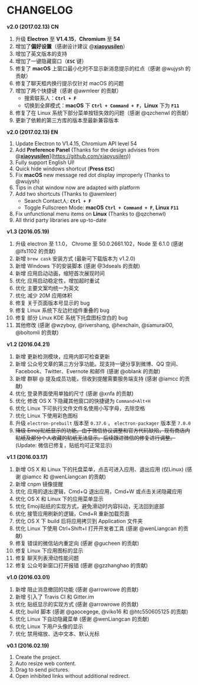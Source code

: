 # CHANGELOG

**v2.0 (2017.02.13) CN**

1. 升级 **Electron** 至 **V1.4.15**，**Chromium** 至 **54**
2. 增加了**偏好设置**（感谢设计建议 @**[xiaoyusilen](https://github.com/xiaoyusilen)**）
3. 增加了英文版本的支持
4. 增加了一键隐藏窗口（**`ESC`** 键）
5. 修复了 **macOS** 上窗口最小化时不显示新消息提示的红点（感谢 @wujysh 的贡献）
6. 修复了聊天框内换行提示仅针对 macOS 的问题
7. 增加了两个快捷键（感谢 @awmleer 的贡献）
	- 搜索联系人：**`Ctrl + F`**
	- 切换到全屏模式：**macOS** 下 **`Ctrl + Command + F`**，**Linux** 下为 **`F11`**
8. 修复了在 Linux 系统下部分菜单按钮失效的问题（感谢 @qzchenwl 的贡献）
8. 更新了依赖的第三方库的版本至最新兼容版本

**v2.0 (2017.02.13) EN**

1. Update Electron to V1.4.15, Chromium API level 54
2. Add **Preference Panel** (Thanks for the design advises from @**[xiaoyusilen](https://github.com/xiaoyusilen)**](https://github.com/xiaoyusilen))
3. Fully support English UI!
4. Quick hide windows shortcut (**Press `ESC`**)
5. Fix **macOS** new message red dot display improperly (Thanks to @wujysh)
6. Tips in chat window now are adapted with platform
7. Add two shortcuts (Thanks to @awmleer)
	- Search Contact人: **`Ctrl + F`**
	- Toggle Fullscreen Mode: **macOS** **`Ctrl + Command + F`**, **Linux** **`F11`**
8. Fix unfunctional menu items on **Linux** (Thanks to @qzchenwl)
8. All thrid party libraries are up-to-date


**v1.3 (2016.05.19)**

1. 升级 electron 至 1.1.0， Chrome 至 50.0.2661.102，Node 至 6.1.0 (感谢 @lfs1102 的贡献)
2. 新增 `brew cask` 安装方式 (最新可下载版本为 v1.2.0)
3. 新增 Windows 下的安装脚本 (感谢 @3dseals 的贡献)
4. 新增 应用启动动画，缩短首次展现时间
5. 优化 应用启动稳定性，增加超时重试
6. 优化 主要文案均统一为英文
7. 优化 减少 20M 应用体积
8. 修复 关于页面版本号显示的 bug
9. 修复 Linux 系统下左边栏组件重叠的 bug
10. 修复 部分 Linux KDE 系统下托盘图标空白的 bug
11. 其他修改 (感谢 @wzyboy, @rivershang, @hexchain, @samurai00, @boltomli 的贡献)


**v1.2 (2016.04.21)**

1. 新增 更新检测模块，应用内即可检查更新
2. 新增 公众号文章的第三方分享功能。现支持一键分享到微博、QQ 空间、Facebook、Twitter、Evernote 和邮件 (感谢 @oblank 的贡献)
3. 新增 群聊 @ 提及成员功能，但收到提醒需要服务端支持 (感谢 @iamcc 的贡献)
4. 优化 登录界面使用单独的尺寸 (感谢 @xnfa 的贡献)
5. 优化 修改 OS X 下隐藏其他窗口的快捷键为 `Command+Alt+H`
6. 优化 Linux 下可执行文件文件名使用小写字母，去除空格
7. 优化 Linux 下使用彩色图标
8. 升级 `electron-prebuilt` 版本至 `0.37.6` ， `electron-packager` 版本至 `7.0.0`
9. ~~降级 Emoji贴纸显示的功能。由于微信协议调整和官方代码缺陷，现有商店内贴纸及部分个人收藏的贴纸无法显示。后续跟进微信的修复进行调整。~~ (Update: 微信已修复，贴纸均可正常显示)


**v1.1 (2016.03.17)**

1. 新增 OS X 和 Linux 下的托盘菜单，点击可进入应用、退出应用 (仅Linux) (感谢 @iamcc 和 @wenLiangcan 的贡献)
2. 新增 cnpm 镜像提醒
3. 优化 应用的退出逻辑，Cmd+Q 退出应用，Cmd+W 或点击关闭隐藏应用
4. 优化 OS X 和 Linux 下的应用菜单显示
5. 优化 Emoji贴纸的实现方式，避免滑动时内容抖动，无法回到底部
6. 优化 接管应用刷新的逻辑，Cmd+R 重新加载页面
7. 优化 OS X 下 build 后将应用拷贝到 Application 文件夹
8. 优化 Linux 下使用 Ctrl+Shift+I 打开开发者工具 (感谢 @wenLiangcan 的贡献)
9. 修复 错误的微信站内重定向 (感谢 @gucheen 的贡献)
10. 修复 Linux 下应用图标的显示
11. 修复 聊天列表滑动性能问题
12. 修复 公众号新窗口打开报错 (感谢 @gzzhanghao 的贡献)

**v1.0 (2016.03.01)**

1. 新增 阻止消息撤回的功能 (感谢 @arrowrowe 的贡献)
2. 新增 引入了 Travis CI 和 Gitter.im
3. 优化 贴纸显示的实现方式 (感谢 @arrowrowe 的贡献)
4. 优化 build 脚本 (感谢 @gaocegege, @viko16 和 @htc550605125 的贡献)
5. 优化 Linux 下自动隐藏菜单 (感谢 @wenLiangcan 的贡献)
6. 优化 Linux 下用户头像的显示
7. 优化 禁用缩放、选中文本、默认光标

**v0.1 (2016.02.19)**

1. Create the project.
2. Auto resize web content.
3. Drag to send pictures.
4. Open inhibited links without additional redirect.
